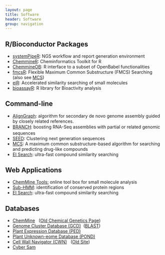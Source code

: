 ```yaml
---
layout: page
title: Software
header: Software
group: navigation
---
```


## R/Bioconductor Packages

* [systemPipeR](https://github.com/tgirke/systemPipeR): NGS workflow and report generation environment
* [ChemmineR](http://manuals.bioinformatics.ucr.edu/home/chemminer): Cheminformatics Toolkit for R 
* [ChemmineOB](http://master.bioconductor.org/packages/devel/bioc/html/ChemmineOB.html): R interface to a subset of OpenBabel functionalities 
* [fmcsR](http://www.bioconductor.org/packages/devel/bioc/html/fmcsR.html): Flexible Maximum Common Substructure (FMCS) Searching (also see [MCS](http://bioweb.ucr.edu/ChemMineV2/help/mcs.html)) 
* [eiR](http://master.bioconductor.org/packages/devel/bioc/html/eiR.html): Accelerated similarity searching of small molecules 
* [bioassayR](http://master.bioconductor.org/packages/devel/bioc/html/bioassayR.html): R library for Bioactivity analysis

## Command-line

* [AlignGraph](https://github.com/baoe/AlignGraph): algorithm for secondary de novo genome assembly guided by closely related references.
* [BRANCH](https://github.com/baoe/BRANCH)<font size="2"><span style="line-height:1.6">: </span></font>boosting RNA-Seq assemblies with partial or related genomic sequences
* [SEED](https://github.com/baoe/SEED): Clustering next generation sequences
* [MCS](http://bioweb.ucr.edu/ChemMineV2/help/mcs.html): A maximum common substructure-based algorithm for searching and predicting drug-like compounds
* [EI Search](http://chemmine.ucr.edu/ei/): ultra-fast compound similarity searching

## Web Applications

* [ChemMine Tools:](http://chemmine.ucr.edu/) online tool box for small molecule analysis
* [Sub-HMM](http://subhmm.ucr.edu/scripts/displaySubHMM.pl): identification of conserved protein regions
* [EI Search](http://chemmine.ucr.edu/ei/): ultra-fast compound similarity searching 

## Databases

* [ChemMine](http://bioweb.ucr.edu/ChemMineV2)   ([Old Chemical Genetics Page](http://www.faculty.ucr.edu/%7Etgirke/Chemgen/index.html))
* [Genome Cluster Database (GCD)](http://bioweb.ucr.edu/databaseWeb/index.jsp)  ([BLAST](http://138.23.191.152/blast/blastSearch.cgi))
* [Plant Expression Database (PED)](http://pond.bioinfo.ucr.edu/express.html)
* [Plant Unknown-eome Database (POND)](http://bioweb.ucr.edu/scripts/unknownsDisplay.pl)
* [Cell Wall Navigator (CWN)](http://bioweb.ucr.edu/Cellwall/index.pl)   ([Old Site](http://www.faculty.ucr.edu/%7Etgirke/Cellwall/index.html))
* [Cyber Sam](http://cybersam.ucr.edu/)

